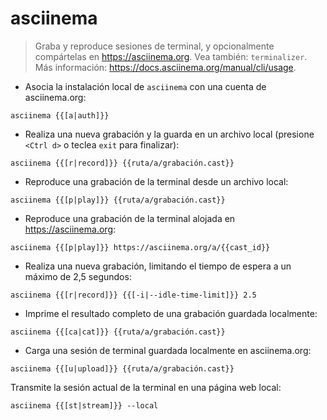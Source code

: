 # asciinema

> Graba y reproduce sesiones de terminal, y opcionalmente compártelas en <https://asciinema.org>.
> Vea también: `terminalizer`.
> Más información: <https://docs.asciinema.org/manual/cli/usage>.

- Asocia la instalación local de `asciinema` con una cuenta de asciinema.org:

`asciinema {{[a|auth]}}`

- Realiza una nueva grabación y la guarda en un archivo local (presione `<Ctrl d>` o teclea `exit` para finalizar):

`asciinema {{[r|record]}} {{ruta/a/grabación.cast}}`

- Reproduce una grabación de la terminal desde un archivo local:

`asciinema {{[p|play]}} {{ruta/a/grabación.cast}}`

- Reproduce una grabación de la terminal alojada en <https://asciinema.org>:

`asciinema {{[p|play]}} https://asciinema.org/a/{{cast_id}}`

- Realiza una nueva grabación, limitando el tiempo de espera a un máximo de 2,5 segundos:

`asciinema {{[r|record]}} {{[-i|--idle-time-limit]}} 2.5`

- Imprime el resultado completo de una grabación guardada localmente:

`asciinema {{[ca|cat]}} {{ruta/a/grabación.cast}}`

- Carga una sesión de terminal guardada localmente en asciinema.org:

`asciinema {{[u|upload]}} {{ruta/a/grabación.cast}}`

Transmite la sesión actual de la terminal en una página web local:

`asciinema {{[st|stream]}} --local`
